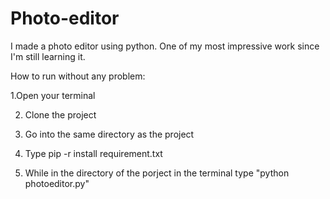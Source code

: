 # Photo-editor
I made a photo editor using python. One of my most impressive work since I'm still learning it.


How to run without any problem:

1.Open your terminal

2. Clone the project

3. Go into the same directory as the project

4. Type pip -r install requirement.txt

5. While in the directory of the porject in the terminal type "python photoeditor.py" 

